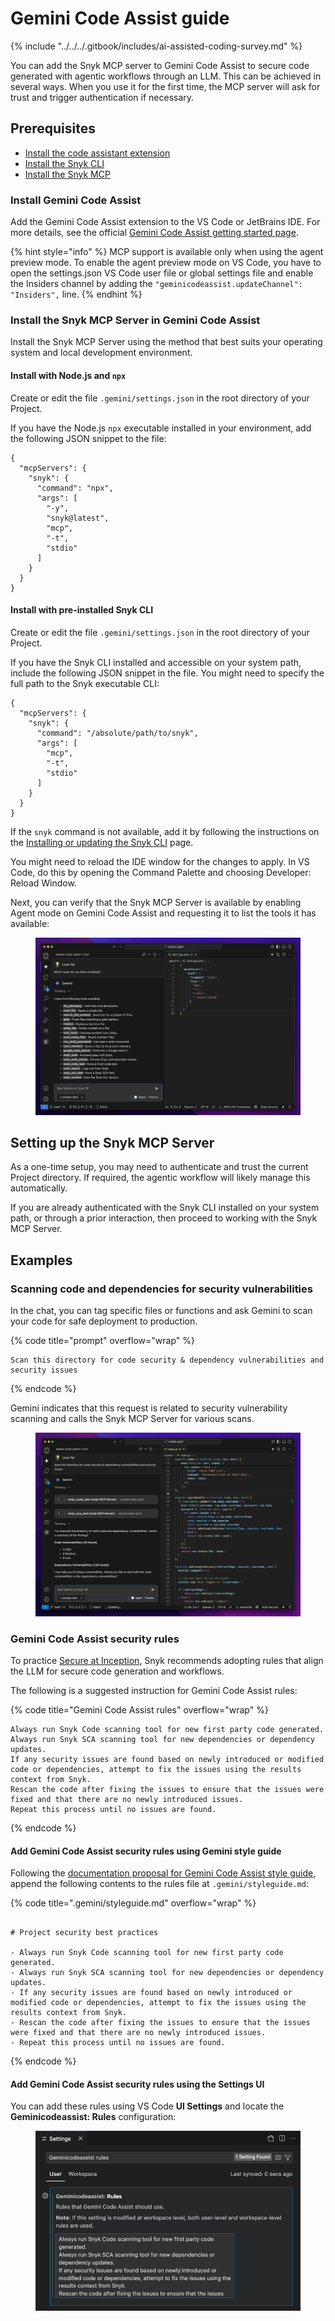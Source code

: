 # Gemini Code Assist guide

{% include "../../../.gitbook/includes/ai-assisted-coding-survey.md" %}

You can add the Snyk MCP server to Gemini Code Assist to secure code generated with agentic workflows through an LLM. This can be achieved in several ways. When you use it for the first time, the MCP server will ask for trust and trigger authentication if necessary.

## Prerequisites

* [Install the code assistant extension](gemini-code-assist-guide.md#install-gemini-code-assist)
* [Install the Snyk CLI](../../../developer-tools/snyk-cli/install-or-update-the-snyk-cli/)
* [Install the Snyk MCP](gemini-code-assist-guide.md#install-the-snyk-mcp-server-in-gemini-code-assist)

### Install Gemini Code Assist

Add the Gemini Code Assist extension to the VS Code or JetBrains IDE. For more details, see the official [Gemini Code Assist getting started page](https://codeassist.google/).

{% hint style="info" %}
MCP support is available only when using the agent preview mode. To enable the agent preview mode on VS Code, you have to open the settings.json VS Code user file or global settings file and enable the Insiders channel by adding the `"geminicodeassist.updateChannel": "Insiders",` line.
{% endhint %}

### Install the Snyk MCP Server in Gemini Code Assist

Install the Snyk MCP Server using the method that best suits your operating system and local development environment.

#### Install with Node.js and `npx`

Create or edit the file `.gemini/settings.json` in the root directory of your Project.

If you have the Node.js `npx` executable installed in your environment, add the following JSON snippet to the file:

```json5
{
  "mcpServers": {
    "snyk": {
      "command": "npx",
      "args": [
        "-y",
        "snyk@latest",
        "mcp",
        "-t",
        "stdio"
      ]
    }
  }
}
```

#### Install with pre-installed Snyk CLI

Create or edit the file `.gemini/settings.json` in the root directory of your Project.

If you have the Snyk CLI installed and accessible on your system path, include the following JSON snippet in the file. You might need to specify the full path to the Snyk executable CLI:

```json5
{
  "mcpServers": {
    "snyk": {
      "command": "/absolute/path/to/snyk",
      "args": [
        "mcp",
        "-t",
        "stdio"
      ]
    }
  }
}

```

If the `snyk` command is not available, add it by following the instructions on the [Installing or updating the Snyk CLI](../../../developer-tools/snyk-cli/install-or-update-the-snyk-cli/) page.&#x20;

You might need to reload the IDE window for the changes to apply. In VS Code, do this by opening the Command Palette and choosing Developer: Reload Window.

Next, you can verify that the Snyk MCP Server is available by enabling Agent mode on Gemini Code Assist and requesting it to list the tools it has available:

<figure><img src="../../../.gitbook/assets/image (497).png" alt=""><figcaption></figcaption></figure>

## Setting up the Snyk MCP Server

As a one-time setup, you may need to authenticate and trust the current Project directory. If required, the agentic workflow will likely manage this automatically.

If you are already authenticated with the Snyk CLI installed on your system path, or through a prior interaction, then proceed to working with the Snyk MCP Server.

## Examples

### Scanning code and dependencies for security vulnerabilities

In the chat, you can tag specific files or functions and ask Gemini to scan your code for safe deployment to production.

{% code title="prompt" overflow="wrap" %}
```
Scan this directory for code security & dependency vulnerabilities and security issues
```
{% endcode %}

Gemini indicates that this request is related to security vulnerability scanning and calls the Snyk MCP Server for various scans.

<figure><img src="../../../.gitbook/assets/image (498).png" alt=""><figcaption></figcaption></figure>

### Gemini Code Assist security rules

To practice [Secure at Inception](https://snyk.io/solutions/secure-ai-generated-code/), Snyk recommends adopting rules that align the LLM for secure code generation and workflows.

The following is a suggested instruction for Gemini Code Assist rules:&#x20;

{% code title="Gemini Code Assist rules" overflow="wrap" %}
```
Always run Snyk Code scanning tool for new first party code generated.
Always run Snyk SCA scanning tool for new dependencies or dependency updates.
If any security issues are found based on newly introduced or modified code or dependencies, attempt to fix the issues using the results context from Snyk.
Rescan the code after fixing the issues to ensure that the issues were fixed and that there are no newly introduced issues.
Repeat this process until no issues are found.
```
{% endcode %}

#### Add Gemini Code Assist security rules using Gemini style guide

Following the [documentation proposal for Gemini Code Assist style guide](https://developers.google.com/gemini-code-assist/docs/customize-gemini-behavior-github), append the following contents to the rules file at `.gemini/styleguide.md`:

{% code title=".gemini/styleguide.md" overflow="wrap" %}
```

# Project security best practices

- Always run Snyk Code scanning tool for new first party code generated.
- Always run Snyk SCA scanning tool for new dependencies or dependency updates.
- If any security issues are found based on newly introduced or modified code or dependencies, attempt to fix the issues using the results context from Snyk.
- Rescan the code after fixing the issues to ensure that the issues were fixed and that there are no newly introduced issues.
- Repeat this process until no issues are found.
```
{% endcode %}

#### Add Gemini Code Assist security rules using the Settings UI

You can add these rules using VS Code **UI Settings** and locate the **Geminicodeassist: Rules** configuration:

<figure><img src="../../../.gitbook/assets/image (499).png" alt=""><figcaption></figcaption></figure>



